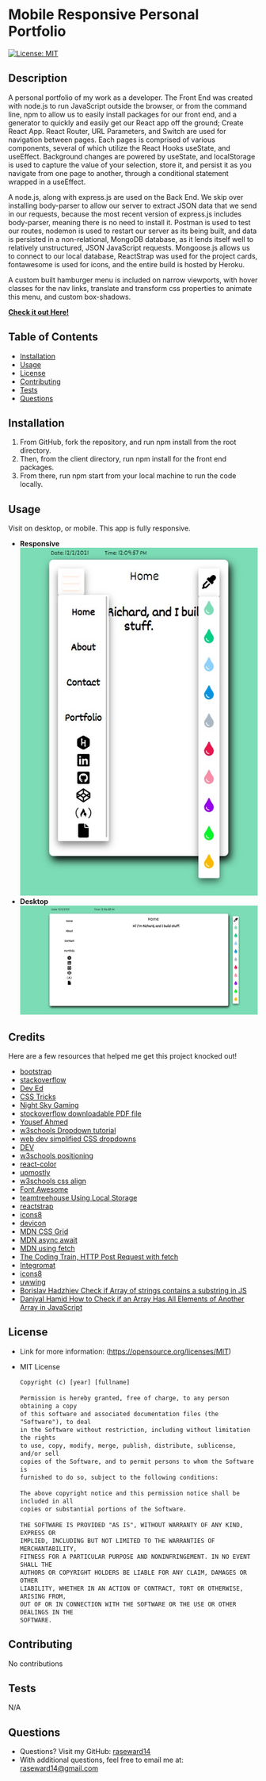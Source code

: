 # Mobile Responsive Personal Portfolio
[![License: MIT](https://img.shields.io/badge/License-MIT-yellow.svg)](https://opensource.org/licenses/MIT)

## Description
A personal portfolio of my work as a developer. The Front End was created with node.js to run JavaScript outside the browser, or from the command line, npm to allow us to easily install packages for our front end, and a generator to quickly and easily get our React app off the ground; Create React App. React Router, URL Parameters, and Switch are used for navigation between pages. Each pages is comprised of various components, several of which utilize the React Hooks useState, and useEffect. Background changes are powered by useState, and localStorage is used to capture the value of your selection, store it, and persist it as you navigate from one page to another, through a conditional statement wrapped in a useEffect. 

A node.js, along with express.js are used on the Back End. We skip over installing body-parser to allow our server to extract JSON data that we send in our requests, because the most recent version of express.js includes body-parser, meaning there is no need to install it. Postman is used to test our routes, nodemon is used to restart our server as its being built, and data is persisted in a non-relational, MongoDB database, as it lends itself well to relatively unstructured, JSON JavaScript requests. Mongoose.js allows us to connect to our local database, ReactStrap was used for the project cards, fontawesome is used for icons, and the entire build is hosted by Heroku.

A custom built hamburger menu is included on narrow viewports, with hover classes for the nav links, translate and transform css properties to animate this menu, and custom box-shadows.

**[Check it out Here!](https://sleepy-reaches-69699.herokuapp.com/)**

## Table of Contents
* [Installation](#installation)
* [Usage](#usage)
* [License](#usage)
* [Contributing](#contributing)
* [Tests](#tests)
* [Questions](#questions)

## Installation
1. From GitHub, fork the repository, and run npm install from the root directory. 
2. Then, from the client directory, run npm install for the front end packages. 
3. From there, run npm start from your local machine to run the code locally.

## Usage
Visit on desktop, or mobile. This app is fully responsive.

* **Responsive**  
![Mobile Friendly](client/src/components/Images/responsive_screenshot.jpg)
* **Desktop**  
![Desktop](client/src/components/Images/fullsize_screenshot.jpg)

## Credits
Here are a few resources that helped me get this project knocked out!
* [bootstrap](https://getbootstrap.com/docs/5.0/getting-started/introduction/)
* [stackoverflow](https://stackoverflow.com/users/story/14695569)
* [Dev Ed](https://www.youtube.com/watch?v=gXkqy0b4M5g&t=3s)
* [CSS Tricks](https://css-tricks.com/a-guide-to-the-responsive-images-syntax-in-html/#using-srcset)
* [Night Sky Gaming](https://www.facebook.com/N%C4%ABght-Sk%C3%BF-Gaming-105017864808391/)
* [stockoverflow downloadable PDF file](https://stackoverflow.com/questions/364946/how-to-make-pdf-file-downloadable-in-html-link)
* [Yousef Ahmed](https://medium.com/create-a-clocking-in-system-on-react/create-a-react-app-displaying-the-current-date-and-time-using-hooks-21d946971556)
* [w3schools Dropdown tutorial](https://www.w3schools.com/howto/howto_js_dropdown.asp)
* [web dev simplified CSS dropdowns](https://www.youtube.com/watch?v=S-VeYcOCFZw)
* [DEV](https://dev.to/ceceliacreates/inline-styling-with-jsx-20k0)
* [w3schools positioning](https://www.w3schools.com/css/css_positioning.asp)
* [react-color](https://casesandberg.github.io/react-color/)
* [upmostly](https://upmostly.com/tutorials/changing-the-background-color-in-react)
* [w3schools css align](https://www.w3schools.com/css/css_align.asp)
* [Font Awesome](https://fontawesome.com/v6.0/icons?q=resume&s=solid%2Cbrands)
* [teamtreehouse Using Local Storage](https://teamtreehouse.com/library/using-local-storage)
* [reactstrap](https://reactstrap.github.io/?path=/docs/home-installation--page)
* [icons8](https://icons8.com/icons/set/express)
* [devicon](https://devicon.dev/)
* [MDN CSS Grid](https://developer.mozilla.org/en-US/docs/Web/CSS/CSS_Grid_Layout)
* [MDN async await](https://developer.mozilla.org/en-US/docs/Learn/JavaScript/Asynchronous/Async_await)
* [MDN using fetch](https://developer.mozilla.org/en-US/docs/Web/API/Fetch_API/Using_Fetch)
* [The Coding Train, HTTP Post Request with fetch](https://www.youtube.com/watch?v=Kw5tC5nQMRY&t=6s)
* [Integromat](https://www.integromat.com/scenario/2817866/edit#)
* [icons8](https://icons8.com/icons)
* [uwwing](https://uxwing.com/?s=)
* [Borislav Hadzhiev Check if Array of strings contains a substring in JS](https://bobbyhadz.com/blog/javascript-check-if-array-contains-substring-match)
* [Daniyal Hamid How to Check if an Array Has All Elements of Another Array in JavaScript](https://www.designcise.com/web/tutorial/how-to-check-if-an-array-contains-all-elements-of-another-array-in-javascript)

## License
* Link for more information: (https://opensource.org/licenses/MIT)
* MIT License

      Copyright (c) [year] [fullname]
      
      Permission is hereby granted, free of charge, to any person obtaining a copy
      of this software and associated documentation files (the "Software"), to deal
      in the Software without restriction, including without limitation the rights
      to use, copy, modify, merge, publish, distribute, sublicense, and/or sell
      copies of the Software, and to permit persons to whom the Software is
      furnished to do so, subject to the following conditions:
      
      The above copyright notice and this permission notice shall be included in all
      copies or substantial portions of the Software.
      
      THE SOFTWARE IS PROVIDED "AS IS", WITHOUT WARRANTY OF ANY KIND, EXPRESS OR
      IMPLIED, INCLUDING BUT NOT LIMITED TO THE WARRANTIES OF MERCHANTABILITY,
      FITNESS FOR A PARTICULAR PURPOSE AND NONINFRINGEMENT. IN NO EVENT SHALL THE
      AUTHORS OR COPYRIGHT HOLDERS BE LIABLE FOR ANY CLAIM, DAMAGES OR OTHER
      LIABILITY, WHETHER IN AN ACTION OF CONTRACT, TORT OR OTHERWISE, ARISING FROM,
      OUT OF OR IN CONNECTION WITH THE SOFTWARE OR THE USE OR OTHER DEALINGS IN THE
      SOFTWARE.

## Contributing
No contributions

## Tests
N/A

## Questions
* Questions? Visit my GitHub: [raseward14](https://github.com/raseward14) 
* With additional questions, feel free to email me at: raseward14@gmail.com
